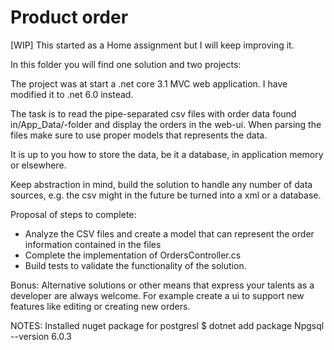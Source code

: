 # Product order
[WIP]
This started as a Home assignment but I will keep improving it.

In this folder you will find one solution and two projects:

The project was at start a .net core 3.1 MVC web application.
I have modified it to .net 6.0 instead.

The task is to read the pipe-separated csv files with order data found in/App_Data/-folder
and display the orders in the web-ui. When parsing the files make sure to use proper models that represents the data.

It is up to you how to store the data, be it a database, in application memory or elsewhere.

Keep abstraction in mind, build the solution to handle any number of data sources, e.g. the csv might in the future be turned into a xml or a database. 

Proposal of steps to complete: 

- Analyze the CSV files and create a model that can represent the order information contained in the files
- Complete the implementation of OrdersController.cs
- Build tests to validate the functionality of the solution. 


Bonus: Alternative solutions or other means that express your talents as a developer are always welcome. For example create a ui to support new features like editing or creating new orders.


NOTES:
Installed nuget package for postgresl
$ dotnet add package Npgsql --version 6.0.3